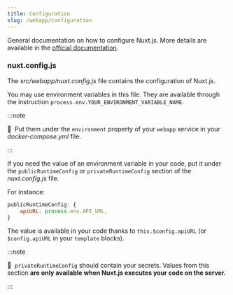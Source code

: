 ```yaml
---
title: Configuration
slug: /webapp/configuration
---
```


General documentation on how to configure Nuxt.js. More details are available
in the [official documentation](https://nuxtjs.org/docs/2.x/configuration-glossary/configuration-build).

### nuxt.config.js

The *src/webapp/nuxt.config.js* file contains the configuration of Nuxt.js.

You may use environment variables in this file. They are available through 
the instruction `process.env.YOUR_ENVIRONMENT_VARIABLE_NAME`.

:::note

📣&nbsp;&nbsp;Put them under the `environment` property of your `webapp` service in your *docker-compose.yml* file.

:::

If you need the value of an environment variable in your code, put it under the `publicRuntimeConfig` or 
`privateRuntimeConfig` section of the *nuxt.config.js* file.

For instance:

```js title="src/webapp/nuxt.config.js"
publicRuntimeConfig: {
    apiURL: process.env.API_URL,
}
```

The value is available in your code thanks to `this.$config.apiURL` (or `$config.apiURL` in your `template` blocks).

:::note

📣&nbsp;&nbsp;`privateRuntimeConfig` should contain your secrets. Values from 
this section **are only available when Nuxt.js executes your code on the server.**

:::